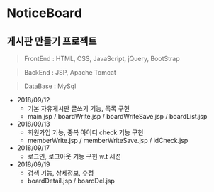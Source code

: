 # NoticeBoard

## 게시판 만들기 프로젝트

> FrontEnd : HTML, CSS, JavaScript, jQuery, BootStrap

> BackEnd : JSP, Apache Tomcat

> DataBase : MySql



+ 2018/09/12 
  + 기본 자유게시판 글쓰기 기능, 목록 구현
  + main.jsp / boardWrite.jsp / boardWriteSave.jsp / boardList.jsp 
+ 2018/09/13 
  + 회원가입 기능, 중복 아이디 check 기능 구현 
  + memberWrite.jsp / memberWriteSave.jsp / idCheck.jsp
+ 2018/09/17
  + 로그인, 로그아웃 기능 구현 w.t 세션
+ 2018/09/19
  + 검색 기능, 상세정보, 수정
  + boardDetail.jsp / boardDel.jsp

